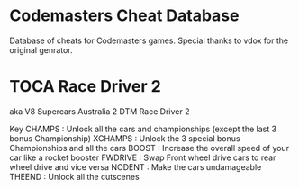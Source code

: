# Codemasters Cheat Database
Database of cheats for Codemasters games.
Special thanks to vdox for the original genrator.

# TOCA Race Driver 2
aka
V8 Supercars Australia 2
DTM Race Driver 2

Key
CHAMPS  : Unlock all the cars and championships 
          (except the last 3 bonus Championship)
XCHAMPS : Unlock the 3 special bonus Championships and all the cars
BOOST   : Increase the overall speed of your car like a rocket booster
FWDRIVE : Swap Front wheel drive cars to rear wheel drive and vice versa
NODENT  : Make the cars undamageable
THEEND  : Unlock all the cutscenes
